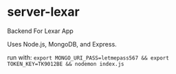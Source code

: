 # server-lexar
Backend For Lexar App

Uses Node.js, MongoDB, and Express.

run with: <code>export MONGO_URI_PASS=letmepass567 && export TOKEN_KEY=TK9012BE && nodemon index.js</code>
